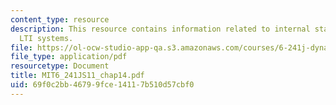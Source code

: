```yaml
---
content_type: resource
description: This resource contains information related to internal stability for
  LTI systems.
file: https://ol-ocw-studio-app-qa.s3.amazonaws.com/courses/6-241j-dynamic-systems-and-control-spring-2011/69f0c2bb46799fce14117b510d57cbf0_MIT6_241JS11_chap14.pdf
file_type: application/pdf
resourcetype: Document
title: MIT6_241JS11_chap14.pdf
uid: 69f0c2bb-4679-9fce-1411-7b510d57cbf0
---
```

